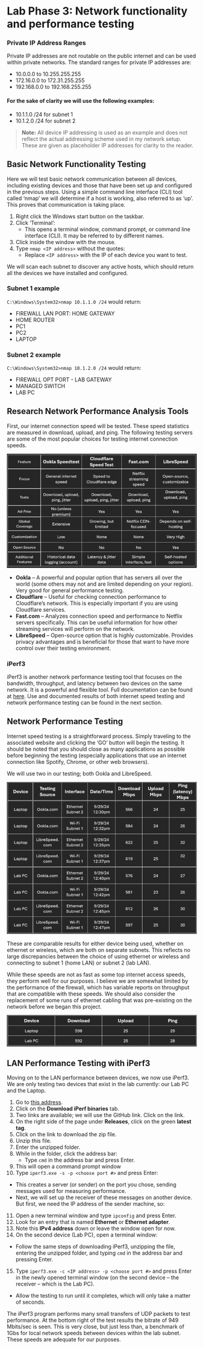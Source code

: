 # Lab Phase 3: Network functionality and performance testing

### Private IP Address Ranges
Private IP addresses are not routable on the public internet and can be used within private networks. The standard ranges for private IP addresses are:
- 10.0.0.0 to 10.255.255.255
- 172.16.0.0 to 172.31.255.255
- 192.168.0.0 to 192.168.255.255
  
#### For the sake of clarity we will use the following examples:
  - 10.1.1.0 /24 for subnet 1
  - 10.1.2.0 /24 for subnet 2

> **Note:** All device IP addressing is used as an example and does not reflect the actual addressing scheme used in my network setup. These are given as placeholder IP addresses for
> clarity to the reader.

## Basic Network Functionality Testing

Here we will test basic network communication between all devices, including existing devices and those that have been set up and configured in the previous steps. Using a simple command line interface (CLI) tool called ‘nmap’ we will determine if a host is working, also referred to as ‘up’. This proves that communication is taking place.

1. Right click the Windows start button on the taskbar.
2. Click ‘Terminal’:
    - This opens a terminal window, command prompt, or command line interface (CLI). It may be referred to by different names.
3. Click inside the window with the mouse.
4. Type `nmap <IP address>` without the quotes:
    - Replace `<IP address>` with the IP of each device you want to test.

We will scan each subnet to discover any active hosts, which should return all the devices we have installed and configured.
### Subnet 1 example
`C:\Windows\System32>nmap 10.1.1.0 /24` would return:
- FIREWALL LAN PORT: HOME GATEWAY 
- HOME ROUTER
- PC1
- PC2
- LAPTOP

### Subnet 2 example
`C:\Windows\System32>nmap 10.1.2.0 /24` would return:
- FIREWALL OPT PORT - LAB GATEWAY
- MANAGED SWITCH
- LAB PC
  
## Research Network Performance Analysis Tools

First, our internet connection speed will be tested. These speed statistics are measured in download, upload, and ping. The following testing servers are some of the most popular choices for testing internet connection speeds.

<div align="center">
  
  ![Description of Image](https://raw.githubusercontent.com/blaine-geiger/Lab-Phase-3/5142803f89a1624f18599f23eb81a48633d45f35/testers_pro_con.png)
  
</div>

- **Ookla** – A powerful and popular option that has servers all over the world (some others may not and are limited depending on your region). Very good for general performance testing.
- **Cloudflare** – Useful for checking connection performance to Cloudflare’s network. This is especially important if you are using Cloudflare services.
- **Fast.com** – Analyzes connection speed and performance to Netflix servers specifically. This can be useful information for how other streaming services will perform on the network.
- **LibreSpeed** – Open-source option that is highly customizable. Provides privacy advantages and is beneficial for those that want to have more control over their testing environment.

### iPerf3

iPerf3 is another network performance testing tool that focuses on the bandwidth, throughput, and latency between two devices on the same network. It is a powerful and flexible tool. Full documentation can be found at [here](https://iperf.fr/iperf-doc.php#3doc). Use and documented results of both internet speed testing and network performance testing can be found in the next section.

## Network Performance Testing

Internet speed testing is a straightforward process. Simply traveling to the associated website and clicking the ‘GO’ button will begin the testing. It should be noted that you should close as many applications as possible before beginning the testing (especially applications that use an internet connection like Spotify, Chrome, or other web browsers). 

We will use two in our testing; both Ookla and LibreSpeed. 

<div align="center">
  
  ![Description of Image](https://raw.githubusercontent.com/blaine-geiger/Lab-Phase-3/5142803f89a1624f18599f23eb81a48633d45f35/speeds.png)
  
</div>

These are comparable results for either device being used, whether on ethernet or wireless, which are both on separate subnets. This reflects no large discrepancies between the choice of using ethernet or wireless and connecting to subnet 1 (home LAN) or subnet 2 (lab LAN).

While these speeds are not as fast as some top internet access speeds, they perform well for our purposes. I believe we are somewhat limited by the performance of the firewall, which has variable reports on throughput that are compatible with these speeds. We should also consider the replacement of some runs of ethernet cabling that was pre-existing on the network before we began this project. 


<div align="center">
  
  ![Description of Image](https://raw.githubusercontent.com/blaine-geiger/Lab-Phase-3/5142803f89a1624f18599f23eb81a48633d45f35/speed_averages.png)
  
</div>

## LAN Performance Testing with iPerf3

Moving on to the LAN performance between devices, we now use iPerf3. We are only testing two devices that exist in the lab currently: our Lab PC and the Laptop.

1. Go to [this address](https://iperf.fr).
2. Click on the **Download iPerf binaries** tab.
3. Two links are available; we will use the GitHub link. Click on the link.
4. On the right side of the page under **Releases**, click on the green **latest tag**.
5. Click on the link to download the zip file.
6. Unzip this file.
7. Enter the unzipped folder.
8. While in the folder, click the address bar:
   - Type `cmd` in the address bar and press Enter.
9. This will open a command prompt window
10. Type `iperf3.exe -s -p <choose port #>` and press Enter:
   - This creates a server (or sender) on the port you chose, sending messages used for measuring performance.
   - Next, we will set up the receiver of these messages on another device. But first, we need the IP address of the sender machine, so:
11. Open a new terminal window and type `ipconfig` and press Enter.
12. Look for an entry that is named **Ethernet** or **Ethernet adapter**.
13. Note this **IPv4 address** down or leave the window open for now.
14. On the second device (Lab PC), open a terminal window:
   - Follow the same steps of downloading iPerf3, unzipping the file, entering the unzipped folder, and typing `cmd` in the address bar and pressing Enter.
15. Type `iperf3.exe -c <IP address> -p <choose port #>` and press Enter in the newly opened terminal window (on the second device – the receiver – which is the Lab PC).
   - Allow the testing to run until it completes, which will only take a matter of seconds.

The iPerf3 program performs many small transfers of UDP packets to test performance. At the bottom right of the test results the bitrate of 949 Mbits/sec is seen. This is very close, but just less than, a benchmark of 1Gbs for local network speeds between devices within the lab subnet. These speeds are adequate for our purposes.
